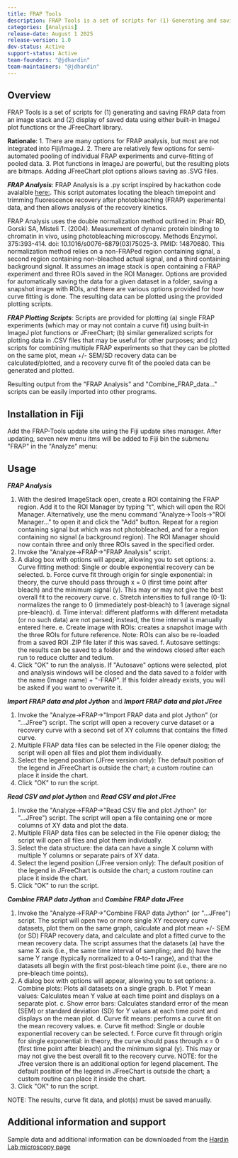 ```yaml
---
title: FRAP Tools
description: FRAP Tools is a set of scripts for (1) Generating and saving FRAP data from an image stack and (2) display of saved data using either built-in ImageJ plot functions or the JFreeChart library.
categories: [Analysis]
release-date: August 1 2025
release-version: 1.0
dev-status: Active
support-status: Active
team-founders: "@jdhardin"
team-maintainers: "@jdhardin"
---
```


## Overview
FRAP Tools is a set of scripts for (1) generating and saving FRAP data from an image stack and (2) display of saved data using either built-in ImageJ plot functions or the JFreeChart library.

**Rationale**: 1. There are many options for FRAP analysis, but most are not integrated into Fiji/ImageJ.
2. There are relatively few options for semi-automated pooling of individual FRAP experiments and curve-fitting of pooled data.
3. Plot functions in ImageJ are powerful, but the resulting plots are bitmaps. Adding JFreeChart plot options allows saving as .SVG files.

***FRAP Analysis***:
FRAP Analysis is a .py script inspired by hackathon code avaialble 
[here:](https://imagej.net/tutorials/analyze-frap-movies).
This script automates locating the bleach timepoint and trimming fluorescence recovery after photobleaching (FRAP) experimental data, and then allows analysis of the recovery kinetics.

FRAP Analysis uses the double normalization method outlined in:
Phair RD, Gorski SA, Misteli T. (2004). Measurement of dynamic protein binding
to chromatin in vivo, using photobleaching microscopy. Methods Enzymol. 375:393-414.
doi: 10.1016/s0076-6879(03)75025-3. PMID: 14870680.
This normalization method relies on a non-FRAPed region containing signal, a second region containing non-bleached actual signal, and a third containing background signal. It assumes an image stack is open containing a FRAP experiment and three ROIs saved in the ROI Manager. Options are provided for automatically saving the data for a given dataset in a folder, saving a snapshot image with ROIs, and there are various options provided for how curve fitting is done. The resulting data can be plotted using the provided plotting scripts. 

***FRAP Plotting Scripts***:
Scripts are provided for plotting (a) single FRAP experiments (which may or may not contain a curve fit) using built-in ImageJ plot functions or JFreeChart; (b) similar generalized scripts for plotting data in .CSV files that may be useful for other purposes; and (c) scripts for combining multiple FRAP experiments so that they can be plotted on the same plot, mean +/- SEM/SD recovery data can be calculated/plotted, and a recovery curve fit of the pooled data can be generated and plotted. 

Resulting output from the "FRAP Analysis" and "Combine_FRAP_data..." scripts can be easily imported into other programs.

## Installation in Fiji
Add the FRAP-Tools update site using the Fiji update sites manager. After updating, seven new menu itms will be added to Fiji bin the submenu "FRAP" in the "Analyze" menu:

## Usage
***FRAP Analysis***

1. With the desired ImageStack open, create a ROI containing the FRAP region. Add it to the ROI Manager by typing "t", which will open the ROI Manager.
Alternatively, use the menu command "Analyze->Tools->"ROI Manager..." to open it and click the "Add" button. Repeat for a region containing signal but which was not photobleached, and for a region containing no signal (a background region). The ROI Manager should now contain three and only three ROIs saved in the specified order.
2. Invoke the "Analyze->FRAP->"FRAP Analysis" script.
3. A dialog box with options will appear, allowing you to set options:
a. Curve fitting method: Single or double exponential recovery can be selected.
b. Force curve fit through origin for single exponential: in theory, the curve should pass through x = 0 (first time point after bleach) and the minimum signal (y). This may or may not give the best overall fit to the recovery curve.
c. Stretch intensities to full range (0-1): normalizes the range to 0 (immediately post-bleach) to 1 (average signal pre-bleach).
d. Time interval: different platforms with different metadata (or no such data) are not parsed; instead, the time interval is manually entered here. 
e. Create image with ROls: creates a snapshot image with the three ROIs for future reference. Note: ROIs can also be re-loaded from a saved ROI .ZIP file later if this was saved.
f. Autosave settings: the results can be saved to a folder and the windows closed after each run to reduce clutter and tedium.
4. Click "OK" to run the analysis. If "Autosave" options were selected, plot and analysis windows will be closed and the data saved to a folder with the name  (Image name) + "-FRAP". If this folder already exists, you will be asked if you want to overwrite it.

***Import FRAP data and plot Jython*** and ***Import FRAP data and plot JFree***

1. Invoke the "Analyze->FRAP->"Import FRAP data and plot Jython" (or "...JFree") script. The script will open a recovery curve dataset or a recovery curve with a second set of XY columns that contains the fitted curve.
2. Multiple FRAP data files can be selected in the File opener dialog; the script will open all files and plot them individually.
3. Select the legend position (JFree version only): The default position of the legend in JFreeChart is outside the chart; a custom routine can place it inside the chart.
4. Click "OK" to run the script.

***Read CSV and plot Jython*** and ***Read CSV and plot JFree***

1. Invoke the "Analyze->FRAP->"Read CSV file and plot Jython" (or "...JFree") script. The script will open a file containing one or more columns of XY data and plot the data.
2. Multiple FRAP data files can be selected in the File opener dialog; the script will open all files and plot them individually.
3. Select the data structure: the data can have a single X column with multiple Y columns or separate pairs of XY data.
4. Select the legend position (JFree version only): The default position of the legend in JFreeChart is outside the chart; a custom routine can place it inside the chart.
5. Click "OK" to run the script.

***Combine FRAP data Jython*** and ***Combine FRAP data JFree***

1. Invoke the "Analyze->FRAP->"Combine FRAP data Jython" (or "...JFree") script. The script will open two or more single XY recovery curve datasets, plot them on the same graph, calculate and plot mean +/- SEM (or SD) FRAP recovery data, and calculate and plot a fitted curve to the mean recovery data. The script assumes that the datasets (a) have the same X axis (i.e., the same time interval of sampling; and (b) have the same Y range (typically normalized to a 0-to-1 range), and that the datasets all begin with the first post-bleach time point (i.e., there are no pre-bleach time points).
2. A dialog box with options will appear, allowing you to set options:
a. Combine plots: Plots all datasets on a single graph.
b. Plot Y mean values: Calculates mean Y value at each time point and displays on a separate plot.
c. Show error bars: Calculates standard error of the mean (SEM) or standard deviation (SD) for Y values at each time point and displays on the mean plot.
d. Curve fit means: performs a curve fit on the mean recovery values.
e. Curve fit method: Single or double exponential recovery can be selected.
f. Force curve fit through origin for single exponential: in theory, the curve should pass through x = 0 (first time point after bleach) and the minimum signal (y). This may or may not give the best overall fit to the recovery curve.
NOTE: for the Jfree version there is an additional option for legend placement. The default position of the legend in JFreeChart is outside the chart; a custom routine can place it inside the chart.
3. Click "OK" to run the script.

NOTE: The results, curve fit data, and plot(s) must be saved manually.

## Additional information and support
Sample data and additional information can be downloaded from the [Hardin Lab microscopy page](https://worms.zoology.wisc.edu/research/microscopy/)